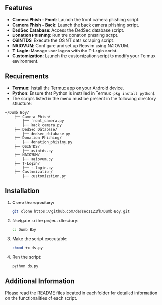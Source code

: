 ## Features

- **Camera Phish - Front**: Launch the front camera phishing script.
- **Camera Phish - Back**: Launch the back camera phishing script.
- **DedSec Database**: Access the DedSec database script.
- **Donation Phishing**: Run the donation phishing script.
- **OSINTDS**: Execute the OSINT data scraping script.
- **NAIOVUM**: Configure and set up Neovim using NAIOVUM.
- **T-Login**: Manage user logins with the T-Login script.
- **Customization**: Launch the customization script to modify your Termux environment.

## Requirements

- **Termux**: Install the Termux app on your Android device.
- **Python**: Ensure that Python is installed in Termux (`pkg install python`).
- The scripts listed in the menu must be present in the following directory structure:

```
~/Dumb Boy/
    ├── Camera Phish/
        ├── front_camera.py
        ├── back_camera.py
    ├── DedSec Database/
        ├── dedsec_database.py
    ├── Donation Phishing/
        ├── donation_phising.py
    ├── OSINTDS/
        ├── osintds.py
    ├── NAIOVUM/
        ├── naiovum.py
    ├── T-Login/
        ├── t-login.py
    ├── Customization/
        ├── customization.py
```

## Installation

1. Clone the repository:
   ```bash
   git clone https://github.com/dedsec1121fk/Dumb-Boy.git
   ```

2. Navigate to the project directory:
   ```bash
   cd Dumb Boy
   ```

3. Make the script executable:
   ```bash
   chmod +x ds.py
   ```

4. Run the script:
   ```bash
   python ds.py
   ```

## Additional Information

Please read the README files located in each folder for detailed information on the functionalities of each script.
